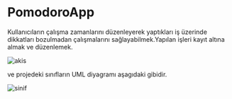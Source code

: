 # PomodoroApp
Kullanıcıların çalışma zamanlarını düzenleyerek yaptıkları iş üzerinde dikkatları bozulmadan çalışmalarını 
sağlayabilmek.Yapılan işleri kayıt altına almak ve düzenlemek. 


![akis](https://user-images.githubusercontent.com/26030084/34914313-444979fe-f921-11e7-8d95-8d1832835834.PNG)

ve projedeki sınıfların UML diyagramı aşagıdaki gibidir.

![sinif](https://user-images.githubusercontent.com/26030084/34914326-86e57ad8-f921-11e7-9258-eca597e49d4f.PNG)
